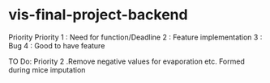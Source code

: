 # vis-final-project-backend


Priority 
Priority 1 : Need for function/Deadline 
2 : Feature implementation 
3 : Bug 
4 : Good to have feature

TO Do:
Priority 2 .Remove negative values for evaporation etc. Formed during mice imputation

